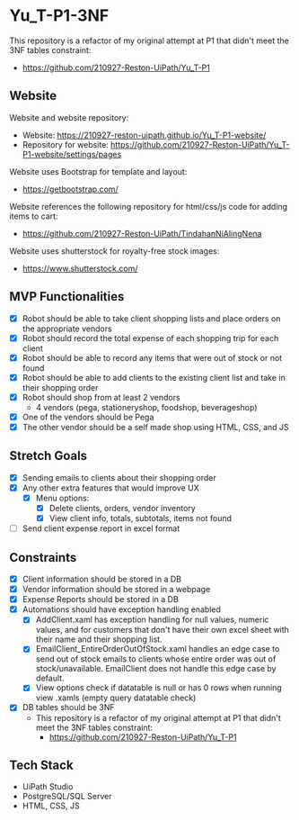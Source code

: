 # Yu_T-P1-3NF

This repository is a refactor of my original attempt at P1 that didn't meet the 3NF tables constraint:

- https://github.com/210927-Reston-UiPath/Yu_T-P1

## Website 

Website and website repository: 

- Website: https://210927-reston-uipath.github.io/Yu_T-P1-website/
- Repository for website: https://github.com/210927-Reston-UiPath/Yu_T-P1-website/settings/pages

Website uses Bootstrap for template and layout:

- https://getbootstrap.com/

Website references the following repository for html/css/js code for adding items to cart:

- https://github.com/210927-Reston-UiPath/TindahanNiAlingNena

Website uses shutterstock for royalty-free stock images:

- https://www.shutterstock.com/

## MVP Functionalities

- [x] Robot should be able to take client shopping lists and place orders on the appropriate vendors
- [x] Robot should record the total expense of each shopping trip for each client
- [x] Robot should be able to record any items that were out of stock or not found
- [x] Robot should be able to add clients to the existing client list and take in their shopping order
- [x] Robot should shop from at least 2 vendors
  - 4 vendors (pega, stationeryshop, foodshop, beverageshop)
- [x] One of the vendors should be Pega
- [x] The other vendor should be a self made shop using HTML, CSS, and JS
## Stretch Goals
- [x] Sending emails to clients about their shopping order
- [x] Any other extra features that would improve UX
  - [x] Menu options:
    - [x] Delete clients, orders, vendor inventory
    - [x] View client info, totals, subtotals, items not found
- [ ] Send client expense report in excel format
## Constraints
- [x] Client information should be stored in a DB
- [x] Vendor information should be stored in a webpage
- [x] Expense Reports should be stored in a DB
- [x] Automations should have exception handling enabled
  - [x] AddClient.xaml has exception handling for null values, numeric values, and for customers that don't have their own excel sheet with their name and their shopping list.
  - [x] EmailClient_EntireOrderOutOfStock.xaml handles an edge case to send out of stock emails to clients whose entire order was out of stock/unavailable. EmailClient does not handle this edge case by default.
  - [x] View options check if datatable is null or has 0 rows when running view .xamls (empty query datatable check)
- [x] DB tables should be 3NF
  - This repository is a refactor of my original attempt at P1 that didn't meet the 3NF tables constraint:
    - https://github.com/210927-Reston-UiPath/Yu_T-P1
## Tech Stack
- UiPath Studio
- PostgreSQL/SQL Server
- HTML, CSS, JS
